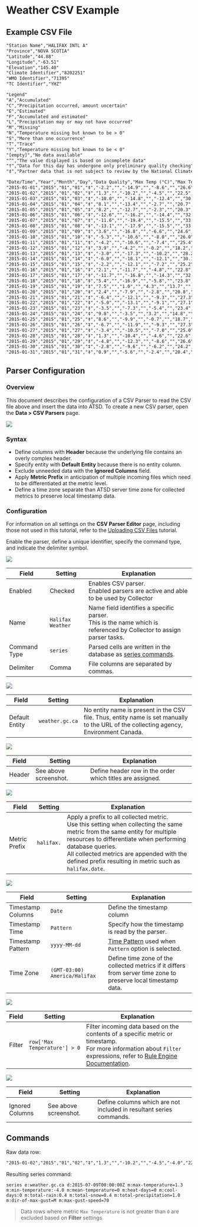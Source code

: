 # Weather CSV Example

## Example CSV File

```txt
"Station Name","HALIFAX INTL A"
"Province","NOVA SCOTIA"
"Latitude","44.88"
"Longitude","-63.51"
"Elevation","145.40"
"Climate Identifier","8202251"
"WMO Identifier","71395"
"TC Identifier","YHZ"

"Legend"
"A","Accumulated"
"C","Precipitation occurred, amount uncertain"
"E","Estimated"
"F","Accumulated and estimated"
"L","Precipitation may or may not have occurred"
"M","Missing"
"N","Temperature missing but known to be > 0"
"S","More than one occurrence"
"T","Trace"
"Y","Temperature missing but known to be < 0"
"[empty]","No data available"
"^","The value displayed is based on incomplete data"
"†","Data for this day has undergone only preliminary quality checking"
"‡","Partner data that is not subject to review by the National Climate Archives"

"Date/Time","Year","Month","Day","Data Quality","Max Temp (°C)","Max Temp Flag","Min Temp (°C)","Min Temp Flag","Mean Temp (°C)","Mean Temp Flag","Heat Deg Days (°C)","Heat Deg Days Flag","Cool Deg Days (°C)","Cool Deg Days Flag","Total Rain (mm)","Total Rain Flag","Total Snow (cm)","Total Snow Flag","Total Precip (mm)","Total Precip Flag","Snow on Grnd (cm)","Snow on Grnd Flag","Dir of Max Gust (10s deg)","Dir of Max Gust Flag","Spd of Max Gust (km/h)","Spd of Max Gust Flag"
"2015-01-01","2015","01","01","‡","-2.2","","-14.9","","-8.6","","26.6","","0.0","","0.0","","1.6","","1.6","","0","","","M","<31",""
"2015-01-02","2015","01","02","‡","1.3","","-10.2","","-4.5","","22.5","","0.0","","0.0","","0.4","","0.4","","1","","","M","70",""
"2015-01-03","2015","01","03","‡","-10.0","","-14.8","","-12.4","","30.4","","0.0","","0.0","","0.0","T","0.0","T","1","","","M","54",""
"2015-01-04","2015","01","04","‡","8.1","","-13.4","","-2.7","","20.7","","0.0","","8.2","","12.8","","21.0","","8","","","M","70",""
"2015-01-05","2015","01","05","‡","8.2","","-12.7","","-2.3","","20.3","","0.0","","6.6","","0.0","T","6.6","","1","","","M","91",""
"2015-01-06","2015","01","06","‡","-12.6","","-16.2","","-14.4","","32.4","","0.0","","0.0","","1.6","","1.6","","0","","","M","67",""
"2015-01-07","2015","01","07","‡","-11.6","","-19.4","","-15.5","","33.5","","0.0","","0.0","","0.8","","0.8","","0","","","M","<31",""
"2015-01-08","2015","01","08","‡","-13.1","","-17.9","","-15.5","","33.5","","0.0","","0.0","","0.0","T","0.0","T","0","","","M","43",""
"2015-01-09","2015","01","09","‡","3.6","","-16.8","","-6.6","","24.6","","0.0","","3.2","","2.6","","5.8","","0","","","M","70",""
"2015-01-10","2015","01","10","‡","-5.3","","-10.6","","-8.0","","26.0","","0.0","","0.0","","0.6","","0.6","","2","","","M","43",""
"2015-01-11","2015","01","11","‡","-4.2","","-10.6","","-7.4","","25.4","","0.0","","0.0","","0.0","T","0.0","T","2","","","M","35",""
"2015-01-12","2015","01","12","‡","3.9","","-4.2","","-0.2","","18.2","","0.0","","2.4","","6.0","","8.4","","2","","","M","44",""
"2015-01-13","2015","01","13","‡","-3.0","","-17.3","","-10.2","","28.2","","0.0","","0.0","","2.6","","2.6","","8","","","M","57",""
"2015-01-14","2015","01","14","‡","-6.0","","-18.1","","-12.1","","30.1","","0.0","","0.0","","0.0","T","0.0","T","8","","","M","<31",""
"2015-01-15","2015","01","15","‡","-2.2","","-12.1","","-7.2","","25.2","","0.0","","0.0","","0.0","T","0.0","T","7","","","M","<31",""
"2015-01-16","2015","01","16","‡","2.1","","-11.7","","-4.8","","22.8","","0.0","","1.0","","3.0","","4.0","","9","","","M","59",""
"2015-01-17","2015","01","17","‡","-11.7","","-16.8","","-14.3","","32.3","","0.0","","0.0","","4.8","","4.8","","10","","","M","63",""
"2015-01-18","2015","01","18","‡","5.4","","-16.9","","-5.8","","23.8","","0.0","","0.0","","0.0","","0.0","","10","","","M","56",""
"2015-01-19","2015","01","19","‡","7.5","","1.0","","4.3","","13.7","","0.0","","24.8","","0.0","","24.8","","4","","","M","93",""
"2015-01-20","2015","01","20","‡","2.4","","-7.9","","-2.8","","20.8","","0.0","","0.0","","0.0","T","0.0","T","","","","M","65",""
"2015-01-21","2015","01","21","‡","-6.4","","-12.1","","-9.3","","27.3","","0.0","","0.0","","0.0","T","0.0","T","","","","M","48",""
"2015-01-22","2015","01","22","‡","-5.0","","-13.1","","-9.1","","27.1","","0.0","","0.0","","1.0","","1.0","","1","","","M","50",""
"2015-01-23","2015","01","23","‡","-3.5","","-7.3","","-5.4","","23.4","","0.0","","0.0","","0.0","T","0.0","T","1","","","M","48",""
"2015-01-24","2015","01","24","‡","9.8","","-3.5","","3.2","","14.8","","0.0","","35.0","","2.4","","37.4","","0","","","M","78",""
"2015-01-25","2015","01","25","‡","8.6","","-9.9","","-0.7","","18.7","","0.0","","0.0","","0.0","T","0.0","T","","","","M","70",""
"2015-01-26","2015","01","26","‡","-6.7","","-11.9","","-9.3","","27.3","","0.0","","0.0","","0.0","","0.0","","","","","M","50",""
"2015-01-27","2015","01","27","‡","-3.4","","-10.5","","-7.0","","25.0","","0.0","","1.0","","13.0","","14.0","","2","","","M","72",""
"2015-01-28","2015","01","28","‡","1.3","","-10.4","","-4.6","","22.6","","0.0","","0.0","","6.0","","6.0","","13","","","M","54",""
"2015-01-29","2015","01","29","‡","-4.8","","-12.3","","-8.6","","26.6","","0.0","","0.0","","0.0","","0.0","","17","","","M","32",""
"2015-01-30","2015","01","30","‡","-2.8","","-9.6","","-6.2","","24.2","","0.0","","0.0","","0.0","T","0.0","T","16","","","M","32",""
"2015-01-31","2015","01","31","‡","0.9","","-5.6","","-2.4","","20.4","","0.0","","","M","","M","","M","4","","","M","<31",""
```

## Parser Configuration

### Overview

This document describes the configuration of a CSV Parser to read the CSV file above and insert the data into ATSD. To create a new CSV parser, open the **Data > CSV Parsers** page.

![](./images/parsers-page.png)

### Syntax

* Define columns with **Header** because the underlying file contains an overly complex header.
* Specify entity with **Default Entity** because there is no entity column.
* Exclude unneeded data with the **Ignored Columns** field.
* Apply **Metric Prefix** in anticipation of multiple incoming files which need to be differentiated at the metric level.
* Define a time zone separate than ATSD server time zone for collected metrics to preserve local timestamp data.

### Configuration

For information on all settings on the **CSV Parser Editor** page, including those not used in this tutorial, refer to the [Uploading CSV Files](../README.md) tutorial.

Enable the parser, define a unique identifier, specify the command type, and indicate the delimiter symbol.

![](./images/halifax-1.png)

| Field | Setting | Explanation |
| --- | --- | --- |
|  Enabled  |  Checked  |  Enables CSV parser.<br>Enabled parsers are active and able to be used by Collector  |
|  Name  | `Halifax Weather`  |  Name field identifies a specific parser.<br>This is the name which is referenced by Collector to assign parser tasks.  |
|  Command Type  | `series`  |  Parsed cells are written in the database as [series commands](https://axibase.com/docs/atsd/api/network/series.html).  |
|  Delimiter  |  Comma  |  File columns are separated by commas.  |

![](./images/halifax-2.png)

| Field | Setting | Explanation |
| --- | --- | --- |
|  Default Entity  |  `weather.gc.ca`  |  No entity name is present in the CSV file. Thus, entity name is set manually to the URL of the collecting agency, Environment Canada.  |

![](./images/halifax-4.png)

| Field | Setting | Explanation |
| --- | --- | --- |
| Header | See above screenshot. | Define header row in the order which titles are assigned.

![](./images/halifax-5.png)

| Field | Setting | Explanation |
| --- | --- | --- |
| Metric Prefix | `halifax.` | Apply a prefix to all collected metric.<br>Use this setting when collecting the same metric from the same entity for multiple resources to differentiate when performing database queries.<br>All collected metrics are appended with the defined prefix resulting in metric such as `halifax.date`.

![](./images/halifax-6.png)

| Field | Setting | Explanation |
| --- | --- | --- |
Timestamp Columns | `Date` | Define the timestamp column
Timestamp Time | `Pattern` | Specify how the timestamp is read by the parser.
Timestamp Pattern | `yyyy-MM-dd` | [Time Pattern](../../../shared/time-pattern.md) used when `Pattern` option is selected.
Time Zone | `(GMT-03:00) America/Halifax` | Define time zone of the collected metrics if it differs from server time zone to preserve local timestamp data.

![](./images/halifax-10.png)

| Field | Setting | Explanation |
| --- | --- | --- |
Filter | `row['Max Temperature'] > 0` | Filter incoming data based on the contents of a specific metric or timestamp.<br>For more information about `Filter` expressions, refer to [Rule Engine Documentation](https://axibase.com/docs/atsd/rule-engine/filters.html#filter-expression).

![](./images/halifax-8.png)

| Field | Setting | Explanation |
| --- | --- | --- |
Ignored Columns | See above screenshot. | Define columns which are not included in resultant series commands.

## Commands

Raw data row:

```txt
"2015-01-02","2015","01","02","‡","1.3","","-10.2","","-4.5","-4.0","22.5","","0.0","","0.0","","0.4","","0.4","","1","","","M","70",""
```

Resulting series command:

```ls
series e:weather.gc.ca d:2015-07-09T00:00:00Z m:max-temperature=1.3 m:min-temperature:-4.0 m:mean-temperature=0 m:heat-days=0 m:cool-days:0 m:total-rain:0.4 m:total-snow=0.4 m:total-precipitation=1.0 m:dir-of-max-gust=M m:max-gust-speed=70
```

> Data rows where metric `Max Temperature` is not greater than `0` are excluded based on **Filter** settings